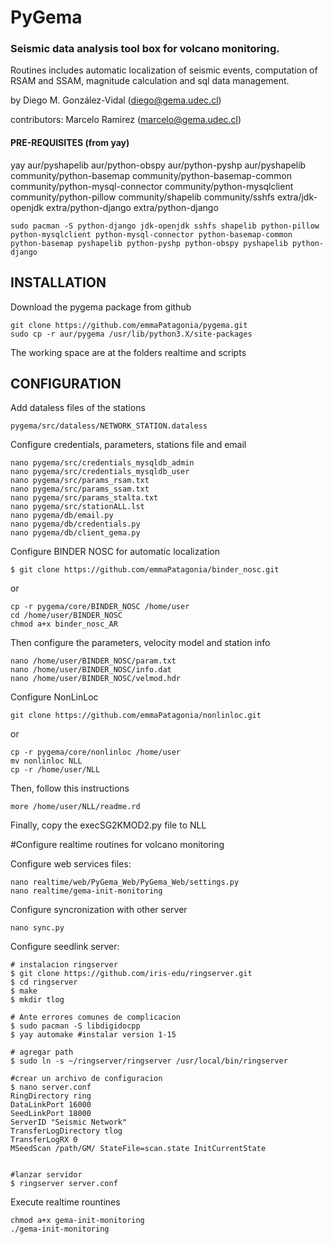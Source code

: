 # PyGema
### Seismic data analysis tool box for volcano monitoring. 

Routines includes automatic localization of seismic events, 
computation of RSAM and SSAM, magnitude calculation and sql data management. 

by Diego M. González-Vidal (diego@gema.udec.cl)

contributors:
   Marcelo Ramirez (marcelo@gema.udec.cl)


#### PRE-REQUISITES (from yay)


yay aur/pyshapelib
aur/python-obspy
aur/python-pyshp
aur/pyshapelib
community/python-basemap
community/python-basemap-common
community/python-mysql-connector
community/python-mysqlclient
community/python-pillow
community/shapelib
community/sshfs
extra/jdk-openjdk
extra/python-django
extra/python-django


```
sudo pacman -S python-django jdk-openjdk sshfs shapelib python-pillow python-mysqlclient python-mysql-connector python-basemap-common python-basemap pyshapelib python-pyshp python-obspy pyshapelib python-django
```

## INSTALLATION
 Download the pygema package from github
```
git clone https://github.com/emmaPatagonia/pygema.git
sudo cp -r aur/pygema /usr/lib/python3.X/site-packages
```
The working space are at the folders realtime and scripts



## CONFIGURATION 
Add dataless files of the stations
```
pygema/src/dataless/NETWORK_STATION.dataless
```

Configure credentials, parameters, stations file and email

```
nano pygema/src/credentials_mysqldb_admin 
nano pygema/src/credentials_mysqldb_user
nano pygema/src/params_rsam.txt
nano pygema/src/params_ssam.txt
nano pygema/src/params_stalta.txt
nano pygema/src/stationALL.lst
nano pygema/db/email.py
nano pygema/db/credentials.py
nano pygema/db/client_gema.py
```

Configure BINDER NOSC for automatic localization
```
$ git clone https://github.com/emmaPatagonia/binder_nosc.git
```
or

```
cp -r pygema/core/BINDER_NOSC /home/user
cd /home/user/BINDER_NOSC
chmod a+x binder_nosc_AR
```
Then configure the parameters, velocity model and station info

```
nano /home/user/BINDER_NOSC/param.txt
nano /home/user/BINDER_NOSC/info.dat
nano /home/user/BINDER_NOSC/velmod.hdr
```

 Configure NonLinLoc

```
git clone https://github.com/emmaPatagonia/nonlinloc.git
```
or
```
cp -r pygema/core/nonlinloc /home/user
mv nonlinloc NLL
cp -r /home/user/NLL
```
Then, follow this instructions
```
more /home/user/NLL/readme.rd
```
Finally, copy the execSG2KMOD2.py file to NLL



#Configure realtime routines for volcano monitoring

Configure web services files: 
```
nano realtime/web/PyGema_Web/PyGema_Web/settings.py 
nano realtime/gema-init-monitoring
```
Configure syncronization with other server

```
nano sync.py
```

Configure seedlink server:

```
# instalacion ringserver
$ git clone https://github.com/iris-edu/ringserver.git
$ cd ringserver
$ make
$ mkdir tlog

# Ante errores comunes de complicacion
$ sudo pacman -S libdigidocpp	
$ yay automake #instalar version 1-15

# agregar path 
$ sudo ln -s ~/ringserver/ringserver /usr/local/bin/ringserver

#crear un archivo de configuracion
$ nano server.conf
RingDirectory ring
DataLinkPort 16000
SeedLinkPort 18000
ServerID "Seismic Network"
TransferLogDirectory tlog
TransferLogRX 0
MSeedScan /path/GM/ StateFile=scan.state InitCurrentState


#lanzar servidor
$ ringserver server.conf
```

Execute realtime rountines
```
chmod a+x gema-init-monitoring
./gema-init-monitoring
```

